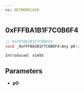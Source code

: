 ```yaml
---
ns: NETWORKCASH
---
```

## 0xFFFBA1B1F7C0B6F4

```c
// 0xFFFBA1B1F7C0B6F4
void _0xFFFBA1B1F7C0B6F4(Any p0);
```

```
Introduced: v1493
```

## Parameters
* **p0**:

